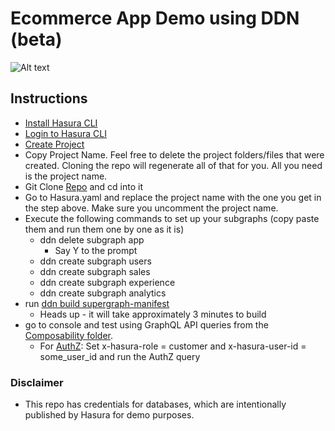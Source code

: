 # Ecommerce App Demo using DDN (beta)

![Alt text](https://github.com/hasura/ddn_beta_ecommerce/blob/main/ecommappschema.png)

## Instructions

- [Install Hasura CLI](https://hasura.io/docs/3.0/cli/installation)
- [Login to Hasura CLI](https://hasura.io/docs/3.0/cli/commands/login)
- [Create Project](https://hasura.io/docs/3.0/cli/commands/create-project)
- Copy Project Name. Feel free to delete the project folders/files that were created. Cloning the repo will regenerate all of that for you. All you need is the project name.
- Git Clone [Repo](https://github.com/hasura/ddn_beta_ecommerce.git) and cd into it
- Go to Hasura.yaml and replace the project name with the one you get in the step above. Make sure you uncomment the project name. 
- Execute the following commands to set up your subgraphs (copy paste them and run them one by one as it is)
    - ddn delete subgraph app
        - Say Y to the prompt
    - ddn create subgraph users
    - ddn create subgraph sales
    - ddn create subgraph experience
    - ddn create subgraph analytics
- run [ddn build supergraph-manifest](https://hasura.io/docs/3.0/cli/commands/build-supergraph-manifest)
    - Heads up - it will take approximately 3 minutes to build
- go to console and test using GraphQL API queries from the [Composability folder](https://github.com/hasura/ddn_beta_ecommerce/tree/main/Composability).
  - For [AuthZ](https://github.com/hasura/ddn_beta_ecommerce/blob/main/Composability/authZ.graphQL): Set x-hasura-role = customer and x-hasura-user-id = some_user_id and run the AuthZ query

### Disclaimer
- This repo has credentials for databases, which are intentionally published by Hasura for demo purposes.
